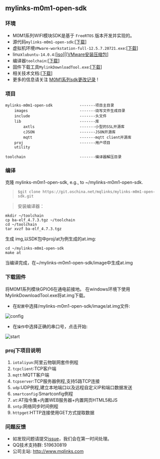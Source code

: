 ## mylinks-m0m1-open-sdk
   
### 环境
- M0M1系列WIFI模块SDK是基于 `FreeRTOS` 版本开发并实现的。
- 源代码`mylinks-m0m1-open-sdk`:[[下载](http://git.oschina.net/mqlinks/mylinks-m0m1-open-sdk "源代码")]
- 虚拟机环境`VMware-workstation-full-12.5.7.20721.exe`:[[下载](http://pan.baidu.com/s/1eRHmoJC)]
- linux`lubuntu-14.0.4`:[[iso](http://pan.baidu.com/s/1kUAWzKr)]|[[VMware安装压缩包](https://pan.baidu.com/s/1kUKzQuj)]
- 编译器`toolchain`:[[下载](https://pan.baidu.com/s/1qY7EEp2)]
- 固件下载工具`MylinkDownloadTool.exe`:[[下载](http://pan.baidu.com/s/1mi9jBlQ)]
- 相关技术文档:[[下载](http://www.mqlinks.com/wiki/doku.php?id=m0m100d0 "相关文档")]
- 更多的信息请关注 [M0M1系列sdk更改记录](http://git.oschina.net/mqlinks/mylinks-m0m1-open-sdk/wikis/M0M1系列sdk更改记录) !



### 项目
```
mylinks-m0m1-open-sdk            -------项目主目录
    images                       -------烧写文件生成目录
    include                      -------头文件
    lib                          -------库
        axtls                    -------小型的SSL开源库
        cJSON                    -------JSON开源库
        mqtt                     -------mqtt client开源库
    proj                         -------用户项目
    utility
                      
toolchain                        -------编译器解压目录

```


### 编译

克隆 mylinks-m0m1-open-sdk, e.g., to ~/mylinks-m0m1-open-sdk.
>`$git clone https://git.oschina.net/mqlinks/mylinks-m0m1-open-sdk.git`

>安装编译器：
```
mkdir ~/toolchain
cp ba-elf_4.7.3.tgz ~/toolchain
cd ~/toolchain
tar xvzf ba-elf_4.7.3.tgz
```

生成 img,以SDK包中proj/at为例生成的at.img:
``` 
cd ~/mylinks-m0m1-open-sdk
make at
```

当编译完成，在~/mylinks-m0m1-open-sdk/image中生成at.img   



### 下载固件

将M0M1系列模块GPIO6在通电前接地。
在windows环境下使用MylinkDownloadTool.exe将at.img下载。
- 在`配置`中选择/mylinks-m0m1-open-sdk/image/at.img文件:

![config](https://git.oschina.net/uploads/images/2017/0811/071212_6391814f_1444629.png "config_tool.png")


- 在`操作`中选择正确的串口号，点击开始:

![start](https://git.oschina.net/uploads/images/2017/0811/071242_50e0f06d_1444629.png "start_tool.png")

### proj下项目说明

1.  `iotaliyun`:阿里云物联网套件例程
1. `tcpclient`:TCP客户端
1. `mqtt`:MQTT客户端
1. `tcpserver`:TCP服务器例程,支持5路TCP连接
1. `udp`:UDP例程,建立本地端口以及远程自定义IP和端口数据发送
1. `smartconfig`:Smartconfig例程
1. `at`:AT指令集+内置WEB服务器+内置网页HTML5和JS
1. `sntp`:网络同步时间例程
1. `httpget`:HTTP连接使用GET方式提取数据


###  问题反馈

- 如发现问题请提交[issue](http://git.oschina.net/mqlinks/mylinks-m0m1-open-sdk/issues)，我们会在第一时间处理。
- QQ技术支持群: 519630819
- 公司主站: http://www.mqlinks.com



